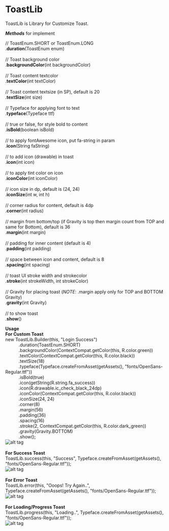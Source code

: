 # **ToastLib**

ToastLib is Library for Customize Toast.

**_Methods_** for implement

  // ToastEnum.SHORT or ToastEnum.LONG
  <br /> 
  .**duration**(ToastEnum enum)
    <br /> <br /> 
  // Toast background color
  <br /> 
  .**backgroundColor**(int backgroundColor)
 <br /> <br /> 
  // Toast content textcolor
  <br /> 
  .**textColor**(int textColor)
  <br /> <br /> 
  // Toast content textsize (in SP), default is 20
  <br /> 
  .**textSize**(int size)
  <br /> <br /> 
  // Typeface for applying font to text
  <br /> 
  .**typeface**(Typeface ttf)
  <br /> <br /> 
  // true or false, for style bold to content
  <br /> 
  .**isBold**(boolean isBold)
  <br /> <br /> 
  // to apply fontAwesome icon, put fa-string in param
  <br /> 
  .**icon**(String faString)
  <br /> <br /> 
  // to add icon (drawable) in toast
  <br /> 
  .**icon**(int icon)
  <br />  <br /> 
  // to apply tint color on icon
  <br /> 
  .**iconColor**(int iconColor)
  <br /> <br /> 
  // icon size in dp, default is (24, 24)
  <br /> 
  .**iconSize**(int w, int h)
  <br /> <br />
  // corner radius for content, default is 4dp
  <br /> 
  .**corner**(int radius)
  <br /> <br />
  // margin from bottom/top (if Gravity is top then margin count from TOP and same for Bottom), default is 36
  <br /> 
  .**margin**(int margin)
  <br /> <br /> 
  // padding for inner content (default is 4)
  <br /> 
  .**padding**(int padding)
  <br /> <br />
  // space between icon and content, default is 8
  <br /> 
  .**spacing**(int spacing)
  <br /> <br /> 
  // toast UI stroke width and strokecolor
  <br /> 
  .**stroke**(int strokeWidth, int strokeColor)
  <br /> <br /> 
  // Gravity for placing toast (_NOTE_: .margin apply only for TOP and BOTTOM Gravity)
  <br /> 
  .**gravity**(int Gravity)
  <br /> <br /> 
  // to show toast
  <br /> 
  .**show**()

**Usage**
<br />
**For Custom Toast** <br />
 new ToastLib.Builder(this, "Login Success")<br />
                 &emsp;&emsp;&emsp;.duration(ToastEnum.SHORT)<br />
                 &emsp;&emsp;&emsp;.backgroundColor(ContextCompat.getColor(this, R.color.green))<br />
                 &emsp;&emsp;&emsp;.textColor(ContextCompat.getColor(this, R.color.black))<br />
                 &emsp;&emsp;&emsp;.textSize(18)<br />
                 &emsp;&emsp;&emsp;.typeface(Typeface.createFromAsset(getAssets(), "fonts/OpenSans-Regular.ttf"))<br />
                 &emsp;&emsp;&emsp;.isBold(true)<br />
                 &emsp;&emsp;&emsp;.icon(getString(R.string.fa_success))<br />
                 &emsp;&emsp;&emsp;.icon(R.drawable.ic_check_black_24dp)<br />
                 &emsp;&emsp;&emsp;.iconColor(ContextCompat.getColor(this, R.color.black))<br />
                 &emsp;&emsp;&emsp;.iconSize(24, 24)<br />
                 &emsp;&emsp;&emsp;.corner(8)<br />
                 &emsp;&emsp;&emsp;.margin(56)<br />
                 &emsp;&emsp;&emsp;.padding(36)<br />
                 &emsp;&emsp;&emsp;.spacing(16)<br />
                 &emsp;&emsp;&emsp;.stroke(2, ContextCompat.getColor(this, R.color.dark_green))<br />
                 &emsp;&emsp;&emsp;.gravity(Gravity.BOTTOM)<br />
                 &emsp;&emsp;&emsp;.show();
<br />
![alt tag](https://raw.githubusercontent.com/droidbyme/ToastLibrary/master/screenshots/screen1.png)
 <br /><br />
**For Success Toast** <br />
ToastLib.success(this, "Success", Typeface.createFromAsset(getAssets(), "fonts/OpenSans-Regular.ttf"));
 <br />
![alt tag](https://raw.githubusercontent.com/droidbyme/ToastLibrary/master/screenshots/screen2.png)
<br /><br />
**For Error Toast** <br />
ToastLib.error(this, "Ooops! Try Again..", Typeface.createFromAsset(getAssets(), "fonts/OpenSans-Regular.ttf"));
 <br />
![alt tag](https://raw.githubusercontent.com/droidbyme/ToastLibrary/master/screenshots/screen3.png)
 <br /><br />
 **For Loading/Progress Toast** <br />
 ToastLib.progress(this, "Loading..", Typeface.createFromAsset(getAssets(), "fonts/OpenSans-Regular.ttf"));
 <br />
![alt tag](https://raw.githubusercontent.com/droidbyme/ToastLibrary/master/screenshots/screen4.png)
<br /><br />
